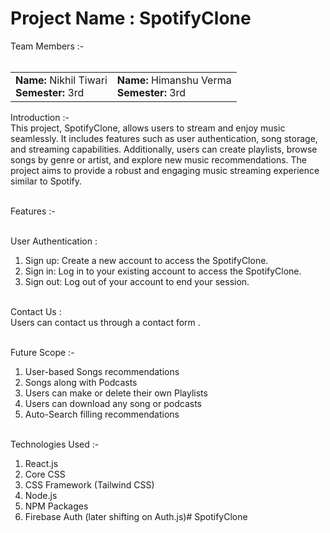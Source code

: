 # Project Name : SpotifyClone

Team Members :- <br><br>
<table>
  <tr>
    <td>
      <strong>Name:</strong> Nikhil Tiwari<br>
      <strong>Semester:</strong> 3rd<br>
    </td>
    <td>
      <strong>Name:</strong> Himanshu Verma<br>
      <strong>Semester:</strong> 3rd<br>
    </td>
  </tr>
</table>

Introduction :-<br>
This project, SpotifyClone, allows users to stream and enjoy music seamlessly. It includes features such as user authentication, song storage, and streaming capabilities. Additionally, users can create playlists, browse songs by genre or artist, and explore new music recommendations. The project aims to provide a robust and engaging music streaming experience similar to Spotify.<br><br>

Features :-<br><br>

User Authentication :<br>
1. Sign up: Create a new account to access the SpotifyClone.<br>
2. Sign in: Log in to your existing account to access the SpotifyClone.<br>
3. Sign out: Log out of your account to end your session.<br><br>

Contact Us :<br>
Users can contact us through a contact form .<br><br>

Future Scope :-<br>
1. User-based Songs recommendations<br>
2. Songs along with Podcasts<br>
3. Users can make or delete their own Playlists<br>
4. Users can download any song or podcasts<br>
5. Auto-Search filling recommendations<br><br>

Technologies Used :- <br>
1. React.js
2. Core CSS
3. CSS Framework (Tailwind CSS)
4. Node.js
5. NPM Packages
6. Firebase Auth (later shifting on Auth.js)# SpotifyClone
